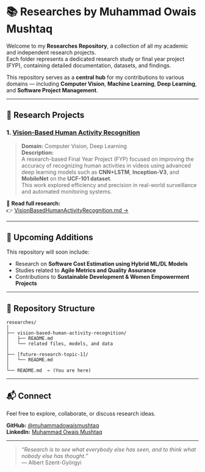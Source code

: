 # 📚 Researches by Muhammad Owais Mushtaq

Welcome to my **Researches Repository**, a collection of all my academic and independent research projects.  
Each folder represents a dedicated research study or final year project (FYP), containing detailed documentation, datasets, and findings.

This repository serves as a **central hub** for my contributions to various domains — including **Computer Vision**, **Machine Learning**, **Deep Learning**, and **Software Project Management**.

---

## 🧠 Research Projects

### 1. [Vision-Based Human Activity Recognition](./vision-based-human-activity-recognition)
> **Domain:** Computer Vision, Deep Learning  
> **Description:**  
> A research-based Final Year Project (FYP) focused on improving the accuracy of recognizing human activities in videos using advanced deep learning models such as **CNN+LSTM**, **Inception-V3**, and **MobileNet** on the **UCF-101 dataset**.  
> This work explored efficiency and precision in real-world surveillance and automated monitoring systems.  

📄 **Read full research:**  
👉 [VisionBasedHumanActivityRecognition.md →](./vision-based-human-activity-recognition/VisionBasedHumanActivityRecognition.md)

---

## 🚀 Upcoming Additions

This repository will soon include:
- Research on **Software Cost Estimation using Hybrid ML/DL Models**  
- Studies related to **Agile Metrics and Quality Assurance**  
- Contributions to **Sustainable Development & Women Empowerment Projects**

---

## 🧩 Repository Structure
```text
researches/
│
├── vision-based-human-activity-recognition/
│   ├── README.md
│   └── related files, models, and data
│
├── [future-research-topic-1]/
│   └── README.md
│
└── README.md  ← (You are here)
```

---

## 📬 Connect
Feel free to explore, collaborate, or discuss research ideas.

**GitHub:** [@muhammadowaismushtaq](https://github.com/muhammadowaismushtaq)  
**LinkedIn:** [Muhammad Owais Mushtaq](https://www.linkedin.com/in/muhammadowaismushtaq/)

---

> _“Research is to see what everybody else has seen, and to think what nobody else has thought.”_  
> — Albert Szent-Györgyi


